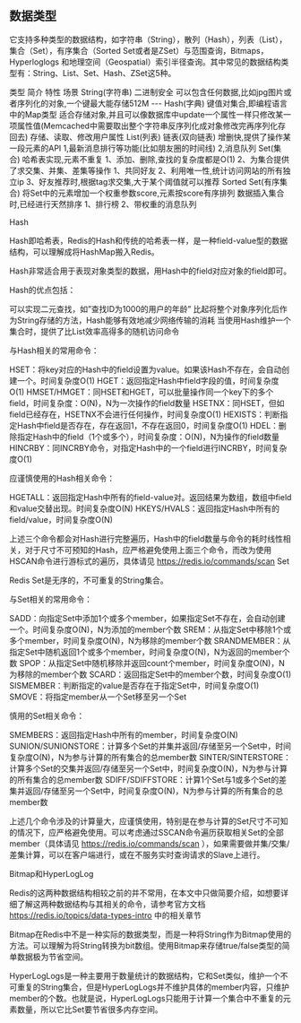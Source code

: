 数据类型
-

它支持多种类型的数据结构，如字符串（String），散列（Hash），列表（List），集合（Set），有序集合（Sorted Set或者是ZSet）与范围查询，Bitmaps，Hyperloglogs 和地理空间（Geospatial）索引半径查询。其中常见的数据结构类型有：String、List、Set、Hash、ZSet这5种。

类型	简介	特性	场景
String(字符串)	二进制安全	可以包含任何数据,比如jpg图片或者序列化的对象,一个键最大能存储512M	---
Hash(字典)	键值对集合,即编程语言中的Map类型	适合存储对象,并且可以像数据库中update一个属性一样只修改某一项属性值(Memcached中需要取出整个字符串反序列化成对象修改完再序列化存回去)	存储、读取、修改用户属性
List(列表)	链表(双向链表)	增删快,提供了操作某一段元素的API	1,最新消息排行等功能(比如朋友圈的时间线) 2,消息队列
Set(集合)	哈希表实现,元素不重复	1、添加、删除,查找的复杂度都是O(1) 2、为集合提供了求交集、并集、差集等操作	1、共同好友 2、利用唯一性,统计访问网站的所有独立ip 3、好友推荐时,根据tag求交集,大于某个阈值就可以推荐
Sorted Set(有序集合)	将Set中的元素增加一个权重参数score,元素按score有序排列	数据插入集合时,已经进行天然排序	1、排行榜 2、带权重的消息队列


Hash

Hash即哈希表，Redis的Hash和传统的哈希表一样，是一种field-value型的数据结构，可以理解成将HashMap搬入Redis。

Hash非常适合用于表现对象类型的数据，用Hash中的field对应对象的field即可。

Hash的优点包括：

可以实现二元查找，如”查找ID为1000的用户的年龄”
比起将整个对象序列化后作为String存储的方法，Hash能够有效地减少网络传输的消耗
当使用Hash维护一个集合时，提供了比List效率高得多的随机访问命令

与Hash相关的常用命令：

HSET：将key对应的Hash中的field设置为value。如果该Hash不存在，会自动创建一个。时间复杂度O(1)
HGET：返回指定Hash中field字段的值，时间复杂度O(1)
HMSET/HMGET：同HSET和HGET，可以批量操作同一个key下的多个field，时间复杂度：O(N)，N为一次操作的field数量
HSETNX：同HSET，但如field已经存在，HSETNX不会进行任何操作，时间复杂度O(1)
HEXISTS：判断指定Hash中field是否存在，存在返回1，不存在返回0，时间复杂度O(1)
HDEL：删除指定Hash中的field（1个或多个），时间复杂度：O(N)，N为操作的field数量
HINCRBY：同INCRBY命令，对指定Hash中的一个field进行INCRBY，时间复杂度O(1)

应谨慎使用的Hash相关命令：

HGETALL：返回指定Hash中所有的field-value对。返回结果为数组，数组中field和value交替出现。时间复杂度O(N)
HKEYS/HVALS：返回指定Hash中所有的field/value，时间复杂度O(N)

上述三个命令都会对Hash进行完整遍历，Hash中的field数量与命令的耗时线性相关，对于尺寸不可预知的Hash，应严格避免使用上面三个命令，而改为使用HSCAN命令进行游标式的遍历，具体请见 
https://redis.io/commands/scan
Set

Redis Set是无序的，不可重复的String集合。

与Set相关的常用命令：

SADD：向指定Set中添加1个或多个member，如果指定Set不存在，会自动创建一个。时间复杂度O(N)，N为添加的member个数
SREM：从指定Set中移除1个或多个member，时间复杂度O(N)，N为移除的member个数
SRANDMEMBER：从指定Set中随机返回1个或多个member，时间复杂度O(N)，N为返回的member个数
SPOP：从指定Set中随机移除并返回count个member，时间复杂度O(N)，N为移除的member个数
SCARD：返回指定Set中的member个数，时间复杂度O(1)
SISMEMBER：判断指定的value是否存在于指定Set中，时间复杂度O(1)
SMOVE：将指定member从一个Set移至另一个Set

慎用的Set相关命令：

SMEMBERS：返回指定Hash中所有的member，时间复杂度O(N)
SUNION/SUNIONSTORE：计算多个Set的并集并返回/存储至另一个Set中，时间复杂度O(N)，N为参与计算的所有集合的总member数
SINTER/SINTERSTORE：计算多个Set的交集并返回/存储至另一个Set中，时间复杂度O(N)，N为参与计算的所有集合的总member数
SDIFF/SDIFFSTORE：计算1个Set与1或多个Set的差集并返回/存储至另一个Set中，时间复杂度O(N)，N为参与计算的所有集合的总member数

上述几个命令涉及的计算量大，应谨慎使用，特别是在参与计算的Set尺寸不可知的情况下，应严格避免使用。可以考虑通过SSCAN命令遍历获取相关Set的全部member（具体请见 https://redis.io/commands/scan ），如果需要做并集/交集/差集计算，可以在客户端进行，或在不服务实时查询请求的Slave上进行。

Bitmap和HyperLogLog

Redis的这两种数据结构相较之前的并不常用，在本文中只做简要介绍，如想要详细了解这两种数据结构与其相关的命令，请参考官方文档
https://redis.io/topics/data-types-intro 中的相关章节

Bitmap在Redis中不是一种实际的数据类型，而是一种将String作为Bitmap使用的方法。可以理解为将String转换为bit数组。使用Bitmap来存储true/false类型的简单数据极为节省空间。

HyperLogLogs是一种主要用于数量统计的数据结构，它和Set类似，维护一个不可重复的String集合，但是HyperLogLogs并不维护具体的member内容，只维护member的个数。也就是说，HyperLogLogs只能用于计算一个集合中不重复的元素数量，所以它比Set要节省很多内存空间。
